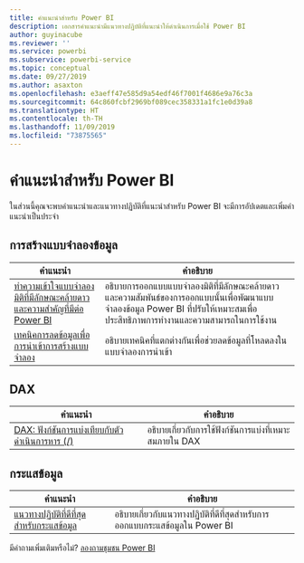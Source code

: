 ```yaml
---
title: คำแนะนำสำหรับ Power BI
description: เอกสารคำแนะนำมีแนวทางปฏิบัติที่แนะนำให้ดำเนินการเมื่อใช้ Power BI
author: guyinacube
ms.reviewer: ''
ms.service: powerbi
ms.subservice: powerbi-service
ms.topic: conceptual
ms.date: 09/27/2019
ms.author: asaxton
ms.openlocfilehash: e3aeff47e585d9a54edf46f7001f4686e9a76c3a
ms.sourcegitcommit: 64c860fcbf2969bf089cec358331a1fc1e0d39a8
ms.translationtype: HT
ms.contentlocale: th-TH
ms.lasthandoff: 11/09/2019
ms.locfileid: "73875565"
---
```

# <a name="guidance-for-power-bi"></a>คำแนะนำสำหรับ Power BI

ในส่วนนี้คุณจะพบคำแนะนำและแนวทางปฏิบัติที่แนะนำสำหรับ Power BI จะมีการอัปเดตและเพิ่มคำแนะนำเป็นประจำ

## <a name="data-modeling"></a>การสร้างแบบจำลองข้อมูล

| คำแนะนำ | คำอธิบาย |
| --- | --- |
| [ทำความเข้าใจแบบจำลองมิติที่มีลักษณะคล้ายดาวและความสำคัญที่มีต่อ Power BI](star-schema.md) | อธิบายการออกแบบแบบจำลองมิติที่มีลักษณะคล้ายดาวและความสัมพันธ์ของการออกแบบนั้นเพื่อพัฒนาแบบจำลองข้อมูล Power BI ที่ปรับให้เหมาะสมเพื่อประสิทธิภาพการทำงานและความสามารถในการใช้งาน |
| [เทคนิคการลดข้อมูลเพื่อการนำเข้าการสร้างแบบจำลอง](import-modeling-data-reduction.md) | อธิบายเทคนิคที่แตกต่างกันเพื่อช่วยลดข้อมูลที่โหลดลงในแบบจำลองการนำเข้า |

## <a name="dax"></a>DAX

| คำแนะนำ | คำอธิบาย |
| --- | --- |
| [DAX: ฟังก์ชันการแบ่งเทียบกับตัวดำเนินการหาร (/)](dax-divide-function-operator.md) | อธิบายเกี่ยวกับการใช้ฟังก์ชันการแบ่งที่เหมาะสมภายใน DAX |

## <a name="dataflows"></a>กระแสข้อมูล

| คำแนะนำ | คำอธิบาย |
| --- | --- |
| [แนวทางปฏิบัติที่ดีที่สุดสำหรับกระแสข้อมูล](../service-dataflows-best-practices.md) | อธิบายเกี่ยวกับแนวทางปฏิบัติที่ดีที่สุดสำหรับการออกแบบกระแสข้อมูลใน Power BI |

มีคำถามเพิ่มเติมหรือไม่? [ลองถามชุมชน Power BI](https://community.powerbi.com/)